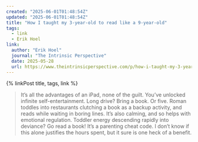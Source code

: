 ```yaml
---
created: "2025-06-01T01:48:54Z"
updated: "2025-06-01T01:48:54Z"
title: "How I taught my 3-year-old to read like a 9-year-old"
tags:
  - link
  - Erik Hoel
link:
  author: "Erik Hoel"
  journal: "The Intrinsic Perspective"
  date: 2025-05-28
  url: https://www.theintrinsicperspective.com/p/how-i-taught-my-3-year-old-to-read
---
```


{% linkPost title, tags, link %}

> It’s all the advantages of an iPad, none of the guilt. You’ve unlocked infinite self-entertainment. Long drive? Bring a book. Or five. Roman toddles into restaurants clutching a book as a backup activity, and reads while waiting in boring lines. It’s also calming, and so helps with emotional regulation. Toddler energy descending rapidly into deviance? Go read a book! It’s a parenting cheat code. I don’t know if this alone justifies the hours spent, but it sure is one heck of a benefit.
